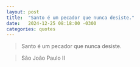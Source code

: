 ```yaml
---
layout: post
title:  "Santo é um pecador que nunca desiste."
date:   2024-12-25 08:18:00 -0300
categories: quotes
---
```

>Santo é um pecador que nunca desiste.

>São João Paulo II
